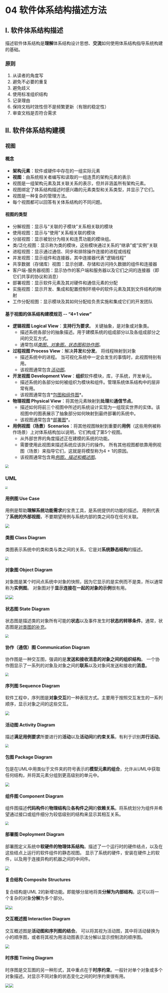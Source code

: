 # 04 软件体系结构描述方法

## I. 软件体系结构描述

描述软件体系结构是**理解**体系结构设计思想、**交流**如何使用体系结构指导系统构建的基础。

### 原则

1. 从读者的角度写
2. 避免不必要的重复
3. 避免歧义
4. 使用标准组织结构
5. 记录理由
6. 保持文档时效性但不是频繁更新（有限的稳定性）
7. 审查文档是否符合需求







## II. 软件体系结构建模

### 视图

#### 概念

- **架构元素**：软件或硬件中存在的一组实际元素
- **视图**：由系统相关者编写和读取的一组连贯的架构元素的表示
- 视图是一组架构元素及其关联关系的表示，但并非涵盖所有架构元素。
- 视图绑定了体系结构描述时感兴趣的元素类型和关系类型，并显示了它们。
- 视图是一种复杂的管理方法。
- 每个视图都可以回答有关体系结构的不同问题。

#### 视图的类型

- 分解视图：显示与“关联的子模块”关系相关联的模块
- 使用视图：显示与“使用”关系相关联的模块
- 分层视图：显示被划分为相关和连贯功能的模块组。
- 类/泛化视图：显示称为类的模块，这些模块通过关系的“继承”或“实例”关联
- 进程视图：显示通过通信、同步和排除操作连接的进程或线程
- 并发视图：显示组件和连接器，其中连接器代表“逻辑线程”
- 共享数据（存储库）视图：显示创建、存储和访问持久数据的组件和连接器
- 客户端-服务器视图：显示协作的客户端和服务器以及它们之间的连接器（即它们共享的协议和消息）
- 部署视图：显示软件元素及其对硬件和通信元素的分配
- 实施视图：显示开发、集成和配置控制环境中的软件元素及其到文件结构的映射
- 工作分配视图：显示模块及其如何分配给负责实施和集成它们的开发团队

#### 基于视图的体系结构建模规范  -- “4+1 view”

- **逻辑视图 Logical View**：**支持行为要求**。 关键抽象，是对象或对象类。
  - 描述系统各部分的抽象描述。用于建模系统的组成部分以及各组成部分之间的交互方式。
  - 通常包*括<u>类图，对象图，状态图和协作图</u>*。
- **过程视图 Process View**：解决**并发**和**分发**。 将线程映射到对象
  - 描述系统中的进程。 当可视化系统中一定会发生的事情时，此视图特别有用。
  - 该视图通常包含<u>*活动图*</u>。
- **开发视图 Development View**：**组织**软件模块，库，子系统，开发单元。
  - 描述系统的各部分如何被组织为模块和组件。管理系统体系结构中的层非常有用。
  - 该视图通常包含*<u>包图和组件图</u>*。
- **物理视图 Physical View**：将其他元素映射到**处理**和**通信节点**。
  - 描述如何将前三个视图中所述的系统设计实现为一组现实世界的实体。该视图中的图表展示了抽象部分如何映射到最终部署的系统中。
  - 该视图通常包含*<u>部署图</u>*。
- **用例视图（场景）Scenarios**：将其他视图映射到重要的**用例**（这些用例被称作场景）上对体系结构加以说明，它们构成了第5个视图。
  - 从外部世界的角度描述正在建模的系统的功能。
  - 需要使用此视图来描述系统应该执行的操作。 所有其他视图都依靠用例视图（场景）来指导它们，这就是将模型称为4 + 1的原因。
  - 该视图通常包含用<u>*例图，描述和概述图*</u>。

<img src="https://raw.githubusercontent.com/Kaiming-Y/picgo_images/master/img/20240612171457.png" style="zoom:67%;" />

### UML

<img src="https://raw.githubusercontent.com/Kaiming-Y/picgo_images/master/img/20240612173651.png" style="zoom: 50%;" />



#### 用例图 Use Case

用例是帮助**理解系统功能需求**的宝贵工具，是系统提供的功能的描述。
用例代表了**系统的外部视图**，不要期望用例与系统内部的类之间存在任何关联。

<img src="https://raw.githubusercontent.com/Kaiming-Y/picgo_images/master/img/20240612172928.png" style="zoom:80%;" />

#### 类图 Class Diagram

类图表示系统中的类和类与类之间的关系，它是对**系统静态结构**的描述。

<img src="https://raw.githubusercontent.com/Kaiming-Y/picgo_images/master/img/20240612173151.png" style="zoom:67%;" />

#### 对象图 Object Diagram

对象图是某个时间点系统中对象的快照，因为它显示的是实例而不是类，所以通常称为**实例图**。
对象图对于**显示连接在一起的对象的示例**很有用。

<img src="https://raw.githubusercontent.com/Kaiming-Y/picgo_images/master/img/20240612173351.png" style="zoom:80%;" /><img src="https://raw.githubusercontent.com/Kaiming-Y/picgo_images/master/img/20240612173501.png" style="zoom:80%;" />

#### 状态图 State Diagram

状态图是描述类的对象所有可能的**状态**以及事件发生时**状态的转移条件**。通常，状态图是<u>对类图的补充</u>。  

<img src="https://raw.githubusercontent.com/Kaiming-Y/picgo_images/master/img/20240612173450.png" style="zoom:67%;" />

#### 协作（通信）图 Communication Diagram

协作图是一种交互图，强调的是**发送和接收消息的对象之间的组织结构**。
一个协作图显示了一系列的对象及对象之间的**联系**以及对象间发送和接收的**消息**。  

<img src="https://raw.githubusercontent.com/Kaiming-Y/picgo_images/master/img/20240612173823.png" style="zoom:67%;" />

#### 序列图 Sequence Diagram

软件工程中，序列图是**对象交互**的一种表现方式。主要用于按照交互发生的一系列顺序，显示对象之间的这些交互。  

<img src="https://raw.githubusercontent.com/Kaiming-Y/picgo_images/master/img/20240612173938.png" style="zoom:80%;" />

#### 活动图 Activity Diagram

描述**满足用例要求**所要进行的**活动**以及**活动间**的**约束关系**，有利于识别**并行活动**。  

<img src="https://raw.githubusercontent.com/Kaiming-Y/picgo_images/master/img/20240612174004.png" style="zoom: 67%;" />

#### 包图 Package Diagram

包是在UML中用类似于文件夹的符号表示的**模型元素的组合**，允许从UML中获取任何结构，并将其元素分组到更高级别的单元中。  

<img src="https://raw.githubusercontent.com/Kaiming-Y/picgo_images/master/img/20240612174052.png" style="zoom:80%;" />

#### 组件图 Component Diagram

组件图描述**代码构件**的**物理结构**及**各构件之间**的**依赖关系**。将系统划分为组件并希望通过接口或组件细分为较低级别的结构来显示其相互关系。

<img src="https://raw.githubusercontent.com/Kaiming-Y/picgo_images/master/img/20240612174233.png" style="zoom:67%;" />

#### 部署图 Deployment Diagram

部署图定义系统中**软硬件的物理体系结构**。描述了一个运行时的硬件结点，以及在这些结点上运行的软件组件的静态视图。 显示了系统的硬件，安装在硬件上的软件，以及用于连接异构的机器之间的中间件。  

<img src="https://raw.githubusercontent.com/Kaiming-Y/picgo_images/master/img/20240612174227.png" style="zoom: 80%;" />

#### 复合结构 Composite Structures

复合结构是UML 2的新增功能。即能够分层地将类**分解为内部结构**。这可以将一个复杂的对象**分解**为多个部分。

  <img src="https://raw.githubusercontent.com/Kaiming-Y/picgo_images/master/img/20240612174404.png" style="zoom:80%;" /><img src="https://raw.githubusercontent.com/Kaiming-Y/picgo_images/master/img/20240612174417.png" style="zoom:67%;" />

#### 交互概述图 Interaction Diagram

交互概述图是**活动图和序列图的结合**。 可以将其视为活动图，其中将活动替换为小的顺序图，或者将其视为用活动图表示法分解以显示控制流的顺序图。  

<img src="https://raw.githubusercontent.com/Kaiming-Y/picgo_images/master/img/20240612174517.png" style="zoom:80%;" />

#### 时序图 Timing Diagram

时序图是交互图的另一种形式，其中重点在于**时序约束**。一般针对单个对象或多个对象描述。对显示不同对象的状态变化之间的时序约束很有用。  

<img src="https://raw.githubusercontent.com/Kaiming-Y/picgo_images/master/img/20240612174638.png" style="zoom:80%;" /><img src="https://raw.githubusercontent.com/Kaiming-Y/picgo_images/master/img/20240612174654.png" style="zoom:80%;" />

